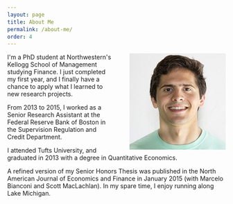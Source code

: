 ```yaml
---
layout: page
title: About Me
permalink: /about-me/
order: 4
---
```


<img src="/images/MC original.jpg"
style="float:right;margin-left:40px">

I'm a PhD student at Northwestern's Kellogg School of Management studying Finance.  I just completed my first year, and I finally have a chance to apply what I learned to new research projects.

From 2013 to 2015, I worked as a Senior Research Assistant at the Federal Reserve Bank of Boston in the Supervision Regulation and Credit Department.

I attended Tufts University, and graduated in 2013 with a degree in Quantitative Economics.

A refined version of my Senior Honors Thesis was published in the North American
Journal of Economics and Finance in January 2015 (with Marcelo Bianconi and
Scott MacLachlan). In my spare time, I enjoy running along Lake Michigan.
